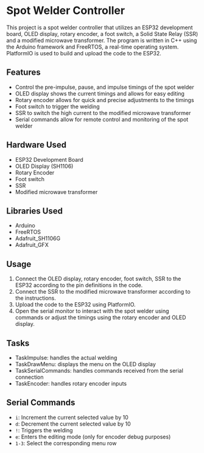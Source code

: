 # Spot Welder Controller

This project is a spot welder controller that utilizes an ESP32 development board, OLED display, rotary encoder, a foot switch, a Solid State Relay (SSR) and a modified microwave transformer. The program is written in C++ using the Arduino framework and FreeRTOS, a real-time operating system. PlatformIO is used to build and upload the code to the ESP32.

## Features
- Control the pre-impulse, pause, and impulse timings of the spot welder
- OLED display shows the current timings and allows for easy editing
- Rotary encoder allows for quick and precise adjustments to the timings
- Foot switch to trigger the welding
- SSR to switch the high current to the modified microwave transformer
- Serial commands allow for remote control and monitoring of the spot welder

## Hardware Used
- ESP32 Development Board
- OLED Display (SH1106)
- Rotary Encoder
- Foot switch
- SSR
- Modified microwave transformer

## Libraries Used
- Arduino
- FreeRTOS
- Adafruit_SH1106G
- Adafruit_GFX

## Usage
1. Connect the OLED display, rotary encoder, foot switch, SSR to the ESP32 according to the pin definitions in the code.
2. Connect the SSR to the modified microwave transformer according to the instructions.
3. Upload the code to the ESP32 using PlatformIO.
4. Open the serial monitor to interact with the spot welder using commands or adjust the timings using the rotary encoder and OLED display.

## Tasks
- TaskImpulse: handles the actual welding
- TaskDrawMenu: displays the menu on the OLED display
- TaskSerialCommands: handles commands received from the serial connection
- TaskEncoder: handles rotary encoder inputs

## Serial Commands
- `i`: Increment the current selected value by 10
- `d`: Decrement the current selected value by 10
- `!`: Triggers the welding
- `e`: Enters the editing mode (only for encoder debug purposes)
- `1-3`: Select the corresponding menu row
